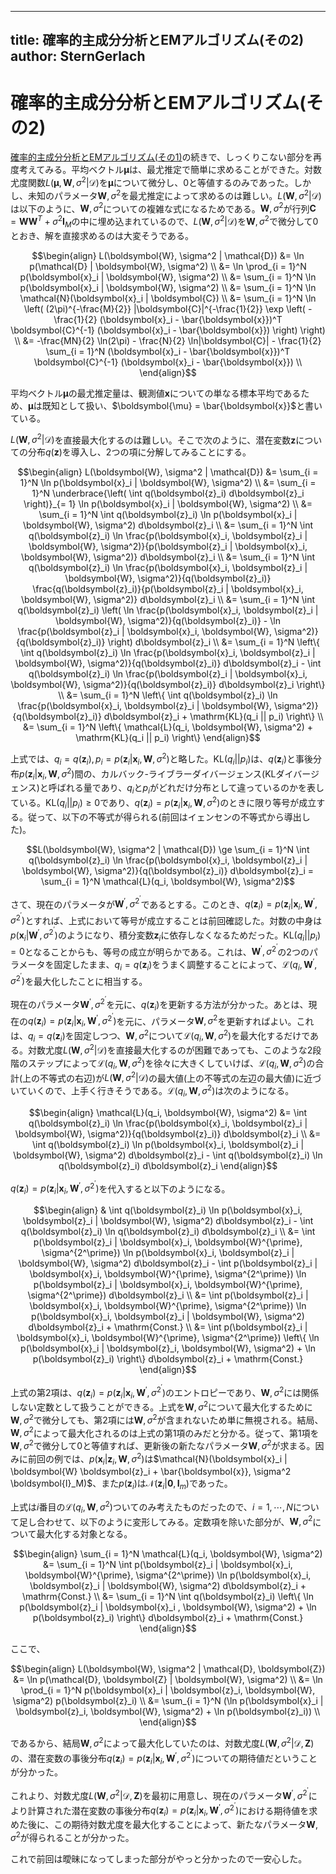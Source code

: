 
---
title: 確率的主成分分析とEMアルゴリズム(その2)
author: SternGerlach
---

<!--
 pandoc -s --filter pandoc-crossref -M "crossrefYaml=./crossref_config.yaml" -f markdown -t html5 --mathjax --css ./style.css ./diary-2019-02-13.md > ./diary-2019-02-13.html
-->

# 確率的主成分分析とEMアルゴリズム(その2)

[確率的主成分分析とEMアルゴリズム(その1)](./diary-2019-02-10.md)の続きで、しっくりこない部分を再度考えてみる。平均ベクトル$\boldsymbol{\mu}$は、最尤推定で簡単に求めることができた。対数尤度関数$L(\boldsymbol{\mu}, \boldsymbol{W}, \sigma^2 | \mathcal{D})$を$\boldsymbol{\mu}$について微分し、$0$と等値するのみであった。しかし、未知のパラメータ$\boldsymbol{W}, \sigma^2$を最尤推定によって求めるのは難しい。$L(\boldsymbol{W}, \sigma^2 | \mathcal{D})$は以下のように、$\boldsymbol{W}, \sigma^2$についての複雑な式になるためである。$\boldsymbol{W}, \sigma^2$が行列$\boldsymbol{C} = \boldsymbol{W} \boldsymbol{W}^T + \sigma^2 \boldsymbol{I}_M$の中に埋め込まれているので、$L(\boldsymbol{W}, \sigma^2 | \mathcal{D})$を$\boldsymbol{W}, \sigma^2$で微分して$0$とおき、解を直接求めるのは大変そうである。

$$\begin{align}
L(\boldsymbol{W}, \sigma^2 | \mathcal{D})
&= \ln p(\mathcal{D} | \boldsymbol{W}, \sigma^2) \\
&= \ln \prod_{i = 1}^N p(\boldsymbol{x}_i | \boldsymbol{W}, \sigma^2) \\
&= \sum_{i = 1}^N \ln p(\boldsymbol{x}_i | \boldsymbol{W}, \sigma^2) \\
&= \sum_{i = 1}^N \ln \mathcal{N}(\boldsymbol{x}_i | \boldsymbol{C}) \\
&= \sum_{i = 1}^N \ln \left( (2\pi)^{-\frac{M}{2}} |\boldsymbol{C}|^{-\frac{1}{2}} \exp \left( -\frac{1}{2} (\boldsymbol{x}_i - \bar{\boldsymbol{x}})^T \boldsymbol{C}^{-1} (\boldsymbol{x}_i - \bar{\boldsymbol{x}}) \right) \right) \\
&= -\frac{MN}{2} \ln(2\pi) - \frac{N}{2} \ln|\boldsymbol{C}| - \frac{1}{2} \sum_{i = 1}^N (\boldsymbol{x}_i - \bar{\boldsymbol{x}})^T \boldsymbol{C}^{-1} (\boldsymbol{x}_i - \bar{\boldsymbol{x}}) \\
\end{align}$$

平均ベクトル$\boldsymbol{\mu}$の最尤推定量は、観測値$\boldsymbol{x}$についての単なる標本平均であるため、$\boldsymbol{\mu}$は既知として扱い、$\boldsymbol{\mu} = \bar{\boldsymbol{x}}$と書いている。

$L(\boldsymbol{W}, \sigma^2 | \mathcal{D})$を直接最大化するのは難しい。そこで次のように、潜在変数$\boldsymbol{z}$についての分布$q(\boldsymbol{z})$を導入し、2つの項に分解してみることにする。

$$\begin{align}
L(\boldsymbol{W}, \sigma^2 | \mathcal{D})
&= \sum_{i = 1}^N \ln p(\boldsymbol{x}_i | \boldsymbol{W}, \sigma^2) \\
&= \sum_{i = 1}^N \underbrace{\left( \int q(\boldsymbol{z}_i) d\boldsymbol{z}_i \right)}_{= 1} \ln p(\boldsymbol{x}_i | \boldsymbol{W}, \sigma^2) \\
&= \sum_{i = 1}^N \int q(\boldsymbol{z}_i) \ln p(\boldsymbol{x}_i | \boldsymbol{W}, \sigma^2) d\boldsymbol{z}_i \\
&= \sum_{i = 1}^N \int q(\boldsymbol{z}_i) \ln \frac{p(\boldsymbol{x}_i, \boldsymbol{z}_i | \boldsymbol{W}, \sigma^2)}{p(\boldsymbol{z}_i | \boldsymbol{x}_i, \boldsymbol{W}, \sigma^2)} d\boldsymbol{z}_i \\
&= \sum_{i = 1}^N \int q(\boldsymbol{z}_i) \ln \frac{p(\boldsymbol{x}_i, \boldsymbol{z}_i | \boldsymbol{W}, \sigma^2)}{q(\boldsymbol{z}_i)} \frac{q(\boldsymbol{z}_i)}{p(\boldsymbol{z}_i | \boldsymbol{x}_i, \boldsymbol{W}, \sigma^2)} d\boldsymbol{z}_i \\
&= \sum_{i = 1}^N \int q(\boldsymbol{z}_i) \left( \ln \frac{p(\boldsymbol{x}_i, \boldsymbol{z}_i | \boldsymbol{W}, \sigma^2)}{q(\boldsymbol{z}_i)} - \ln \frac{p(\boldsymbol{z}_i | \boldsymbol{x}_i, \boldsymbol{W}, \sigma^2)}{q(\boldsymbol{z}_i)} \right) d\boldsymbol{z}_i \\
&= \sum_{i = 1}^N \left\{ \int q(\boldsymbol{z}_i) \ln \frac{p(\boldsymbol{x}_i, \boldsymbol{z}_i | \boldsymbol{W}, \sigma^2)}{q(\boldsymbol{z}_i)} d\boldsymbol{z}_i - \int q(\boldsymbol{z}_i) \ln \frac{p(\boldsymbol{z}_i | \boldsymbol{x}_i, \boldsymbol{W}, \sigma^2)}{q(\boldsymbol{z}_i)} d\boldsymbol{z}_i \right\} \\
&= \sum_{i = 1}^N \left\{ \int q(\boldsymbol{z}_i) \ln \frac{p(\boldsymbol{x}_i, \boldsymbol{z}_i | \boldsymbol{W}, \sigma^2)}{q(\boldsymbol{z}_i)} d\boldsymbol{z}_i + \mathrm{KL}(q_i || p_i) \right\} \\
&= \sum_{i = 1}^N \left\{ \mathcal{L}(q_i, \boldsymbol{W}, \sigma^2) + \mathrm{KL}(q_i || p_i) \right\}
\end{align}$$

上式では、$q_i = q(\boldsymbol{z}_i), p_i = p(\boldsymbol{z}_i | \boldsymbol{x}_i, \boldsymbol{W}, \sigma^2)$と略した。$\mathrm{KL}(q_i || p_i)$は、$q(\boldsymbol{z}_i)$と事後分布$p(\boldsymbol{z}_i | \boldsymbol{x}_i, \boldsymbol{W}, \sigma^2)$間の、カルバック-ライブラーダイバージェンス(KLダイバージェンス)と呼ばれる量であり、$q_i$と$p_i$がどれだけ分布として違っているのかを表している。$\mathrm{KL}(q_i || p_i) \ge 0$であり、$q(\boldsymbol{z}_i) = p(\boldsymbol{z}_i | \boldsymbol{x}_i, \boldsymbol{W}, \sigma^2)$のときに限り等号が成立する。従って、以下の不等式が得られる(前回はイェンセンの不等式から導出した)。

$$L(\boldsymbol{W}, \sigma^2 | \mathcal{D}) \ge \sum_{i = 1}^N \int q(\boldsymbol{z}_i) \ln \frac{p(\boldsymbol{x}_i, \boldsymbol{z}_i | \boldsymbol{W}, \sigma^2)}{q(\boldsymbol{z}_i)} d\boldsymbol{z}_i = \sum_{i = 1}^N \mathcal{L}(q_i, \boldsymbol{W}, \sigma^2)$$

さて、現在のパラメータが$\boldsymbol{W}^{\prime}, \sigma^{2^\prime}$であるとする。このとき、$q(\boldsymbol{z}_i) = p(\boldsymbol{z}_i | \boldsymbol{x}_i, \boldsymbol{W}^{\prime}, \sigma^{2^\prime})$とすれば、上式において等号が成立することは前回確認した。対数の中身は$p(\boldsymbol{x}_i | \boldsymbol{W}^{\prime}, \sigma^{2^\prime})$のようになり、積分変数$\boldsymbol{z}_i$に依存しなくなるためだった。$\mathrm{KL}(q_i || p_i) = 0$となることからも、等号の成立が明らかである。これは、$\boldsymbol{W}^{\prime}, \sigma^{2^\prime}$の2つのパラメータを固定したまま、$q_i = q(\boldsymbol{z}_i)$をうまく調整することによって、$\mathcal{L}(q_i, \boldsymbol{W}^{\prime}, \sigma^{2^\prime})$を最大化したことに相当する。

現在のパラメータ$\boldsymbol{W}^{\prime}, \sigma^{2^\prime}$を元に、$q(\boldsymbol{z}_i)$を更新する方法が分かった。あとは、現在の$q(\boldsymbol{z}_i) = p(\boldsymbol{z}_i | \boldsymbol{x}_i, \boldsymbol{W}^{\prime}, \sigma^{2^\prime})$を元に、パラメータ$\boldsymbol{W}, \sigma^2$を更新すればよい。これは、$q_i = q(\boldsymbol{z}_i)$を固定しつつ、$\boldsymbol{W}, \sigma^2$について$\mathcal{L}(q_i, \boldsymbol{W}, \sigma^2)$を最大化するだけである。対数尤度$L(\boldsymbol{W}, \sigma^2 | \mathcal{D})$を直接最大化するのが困難であっても、このような2段階のステップによって$\mathcal{L}(q_i, \boldsymbol{W}, \sigma^2)$を徐々に大きくしていけば、$\mathcal{L}(q_i, \boldsymbol{W}, \sigma^2)$の合計(上の不等式の右辺)が$L(\boldsymbol{W}, \sigma^2 | \mathcal{D})$の最大値(上の不等式の左辺の最大値)に近づいていくので、上手く行きそうである。$\mathcal{L}(q_i, \boldsymbol{W}, \sigma^2)$は次のようになる。

$$\begin{align}
\mathcal{L}(q_i, \boldsymbol{W}, \sigma^2)
&= \int q(\boldsymbol{z}_i) \ln \frac{p(\boldsymbol{x}_i, \boldsymbol{z}_i | \boldsymbol{W}, \sigma^2)}{q(\boldsymbol{z}_i)} d\boldsymbol{z}_i \\
&= \int q(\boldsymbol{z}_i) \ln p(\boldsymbol{x}_i, \boldsymbol{z}_i | \boldsymbol{W}, \sigma^2) d\boldsymbol{z}_i - \int q(\boldsymbol{z}_i) \ln q(\boldsymbol{z}_i) d\boldsymbol{z}_i
\end{align}$$

$q(\boldsymbol{z}_i) = p(\boldsymbol{z}_i | \boldsymbol{x}_i, \boldsymbol{W}^{\prime}, \sigma^{2^\prime})$を代入すると以下のようになる。

$$\begin{align}
& \int q(\boldsymbol{z}_i) \ln p(\boldsymbol{x}_i, \boldsymbol{z}_i | \boldsymbol{W}, \sigma^2) d\boldsymbol{z}_i - \int q(\boldsymbol{z}_i) \ln q(\boldsymbol{z}_i) d\boldsymbol{z}_i \\
&= \int p(\boldsymbol{z}_i | \boldsymbol{x}_i, \boldsymbol{W}^{\prime}, \sigma^{2^\prime}) \ln p(\boldsymbol{x}_i, \boldsymbol{z}_i | \boldsymbol{W}, \sigma^2) d\boldsymbol{z}_i - \int p(\boldsymbol{z}_i | \boldsymbol{x}_i, \boldsymbol{W}^{\prime}, \sigma^{2^\prime}) \ln p(\boldsymbol{z}_i | \boldsymbol{x}_i, \boldsymbol{W}^{\prime}, \sigma^{2^\prime}) d\boldsymbol{z}_i \\
&= \int p(\boldsymbol{z}_i | \boldsymbol{x}_i, \boldsymbol{W}^{\prime}, \sigma^{2^\prime}) \ln p(\boldsymbol{x}_i, \boldsymbol{z}_i | \boldsymbol{W}, \sigma^2) d\boldsymbol{z}_i + \mathrm{Const.} \\
&= \int p(\boldsymbol{z}_i | \boldsymbol{x}_i, \boldsymbol{W}^{\prime}, \sigma^{2^\prime}) \left\{ \ln p(\boldsymbol{x}_i | \boldsymbol{z}_i, \boldsymbol{W}, \sigma^2) + \ln p(\boldsymbol{z}_i) \right\} d\boldsymbol{z}_i + \mathrm{Const.}
\end{align}$$

上式の第2項は、$q(\boldsymbol{z}_i) = p(\boldsymbol{z}_i | \boldsymbol{x}_i, \boldsymbol{W}^{\prime}, \sigma^{2^\prime})$のエントロピーであり、$\boldsymbol{W}, \sigma^2$には関係しない定数として扱うことができる。上式を$\boldsymbol{W}, \sigma^2$について最大化するために$\boldsymbol{W}, \sigma^2$で微分しても、第2項には$\boldsymbol{W}, \sigma^2$が含まれないため単に無視される。結局、$\boldsymbol{W}, \sigma^2$によって最大化されるのは上式の第1項のみだと分かる。従って、第1項を$\boldsymbol{W}, \sigma^2$で微分して$0$と等値すれば、更新後の新たなパラメータ$\boldsymbol{W}, \sigma^2$が求まる。因みに前回の例では、$p(\boldsymbol{x}_i | \boldsymbol{z}_i, \boldsymbol{W}, \sigma^2)$は$\mathcal{N}(\boldsymbol{x}_i | \boldsymbol{W} \boldsymbol{z}_i + \bar{\boldsymbol{x}}, \sigma^2 \boldsymbol{I}_M)$、また$p(\boldsymbol{z}_i)$は$\mathcal{N}(\boldsymbol{z}_i | \boldsymbol{0}, \boldsymbol{I}_m)$であった。

上式は$i$番目の$\mathcal{L}(q_i, \boldsymbol{W}, \sigma^2)$ついてのみ考えたものだったので、$i = 1, \cdots, N$について足し合わせて、以下のように変形してみる。定数項を除いた部分が、$\boldsymbol{W}, \sigma^2$について最大化する対象となる。

$$\begin{align}
\sum_{i = 1}^N \mathcal{L}(q_i, \boldsymbol{W}, \sigma^2)
&= \sum_{i = 1}^N \int p(\boldsymbol{z}_i | \boldsymbol{x}_i, \boldsymbol{W}^{\prime}, \sigma^{2^\prime}) \ln p(\boldsymbol{x}_i, \boldsymbol{z}_i | \boldsymbol{W}, \sigma^2) d\boldsymbol{z}_i + \mathrm{Const.} \\
&= \sum_{i = 1}^N \int q(\boldsymbol{z}_i) \left\{ \ln p(\boldsymbol{z}_i | \boldsymbol{x}_i , \boldsymbol{W}, \sigma^2) + \ln p(\boldsymbol{z}_i) \right\} d\boldsymbol{z}_i + \mathrm{Const.}
\end{align}$$

ここで、

$$\begin{align}
L(\boldsymbol{W}, \sigma^2 | \mathcal{D}, \boldsymbol{Z})
&= \ln p(\mathcal{D}, \boldsymbol{Z} | \boldsymbol{W}, \sigma^2) \\
&= \ln \prod_{i = 1}^N p(\boldsymbol{x}_i | \boldsymbol{z}_i, \boldsymbol{W}, \sigma^2) p(\boldsymbol{z}_i) \\
&= \sum_{i = 1}^N (\ln p(\boldsymbol{x}_i | \boldsymbol{z}_i, \boldsymbol{W}, \sigma^2) + \ln p(\boldsymbol{z}_i)) \\
\end{align}$$

であるから、結局$\boldsymbol{W}, \sigma^2$によって最大化していたのは、対数尤度$L(\boldsymbol{W}, \sigma^2 | \mathcal{D}, \boldsymbol{Z})$の、潜在変数の事後分布$q(\boldsymbol{z}_i) = p(\boldsymbol{z}_i | \boldsymbol{x}_i, \boldsymbol{W}^{\prime}, \sigma^{2^{\prime}})$についての期待値だということが分かった。

これより、対数尤度$L(\boldsymbol{W}, \sigma^2 | \mathcal{D}, \boldsymbol{Z})$を最初に用意し、現在のパラメータ$\boldsymbol{W}^{\prime}, \sigma^{2^\prime}$により計算された潜在変数の事後分布$q(\boldsymbol{z}_i) = p(\boldsymbol{z}_i | \boldsymbol{x}_i, \boldsymbol{W}^{\prime}, \sigma^{2^{\prime}})$における期待値を求めた後に、この期待対数尤度を最大化することによって、新たなパラメータ$\boldsymbol{W}, \sigma^2$が得られることが分かった。

これで前回は曖昧になってしまった部分がやっと分かったので一安心した。
